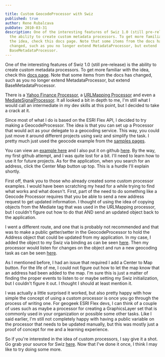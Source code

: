 ```yaml
---

title: Custom GeocodeProcessor with Swiz
published: true
author: Rene Rubalcava
pubDate: 2010-03-31
description: One of the interesting features of Swiz 1.0 (still pre-release) is
  the ability to create custom metadata processors. To get more familiar with
  the idea, check this docs page. Note that some items from the docs has
  changed, such as you no longer extend MetadataProcessor, but extend
  BaseMetadataProcessor.
---
```


One of the interesting features of Swiz 1.0 (still pre-release) is the ability
to create custom metadata processors. To get more familiar with the idea, check
this
[docs page](http://swizframework.org/2009/12/swiz-1-0-reflection-api-and-custom-metadata-processors/).
Note that some items from the docs has changed, such as you no longer extend
MetadataProcessor, but extend BaseMetadataProcessor.

There is a
[Yahoo Finance Processor](http://soenkerohde.com/2010/03/swiz-yahoo-finance-metadata-processor/),
a
[URLMapping Processor](http://www.ryancampbell.com/2010/03/26/introducing-the-swiz-urlmapping-metadata-processor/)
and even a
[MediateSignalProcessor](http://code.google.com/p/foomonger-swizframework/). It
all looked a bit in depth to me, I'm still what I would call an intermediate in
my dev skills at this point, but I decided to take a crack at it.

Since most of what I do is based on the ESRI Flex API, I decided to try making a
GeocodeProcessor. The idea is that you can set up a Processor that would act as
your delegate to a geocoding service. This way, you could just move it around
different projects using swiz and simplify the task. I pretty much just used the
geocode example from the
[samples pages](http://resources.esri.com/help/9.3/arcgisserver/apis/flex/samples/index.html).

You can view an
[example here](https://odoe.net/thelab/flex/geocodeprocessor/GeocodeProcessor.html)
and I also put it on github [here](http://github.com/odoe/GeocodeProcessor). By
the way, my first github attempt, and I was quite lost for a bit. I'll need to
learn how to use it for future projects. As for the application, when you search
for an address, click the Center Map button up top. This is a hurdle I'll
explain shortly.

First off, thank you to those who already created some custom processor
examples. I would have been scratching my head for a while trying to find what
works and what doesn't. First, part of the need to do something like a Geocode
Processor requires that you be able to send a new address request to get updated
information. I thought of using the idea of copying objects from the Mediate tag
that was used in the URLMapping processor, but I couldn't figure out how to do
that AND send an updated object back to the application.

I went a different route, and one that is probably not recommended and that was
to make a public getter/setter in the GeocodeProcessor to hold the Address
object that could be updated from my application. In my case, I added the object
to my Swiz via binding as can be seen
[here](http://github.com/odoe/GeocodeProcessor/blob/master/src/net/odoe/geocode/views/MainView.mxml).
Then my processor would listen for changes on the object and run a new geocoding
task as can be seen
[here](http://github.com/odoe/GeocodeProcessor/blob/master/src/net/odoe/geocode/processors/GeocodeProcessor.as).

As I mentioned before, I had an issue that required I add a Center to Map
button. For the life of me, I could not figure out how to let the map know that
an address had been added to the map. I'm sure this is just a matter of finding
the proper events to listen to or maybe setting my Swiz initialization, but I
couldn't figure it out. I thought I should at least mention it.

I was actually a little surprised it worked, but also pretty happy with how
simple the concept of using a custom processor is once you go through the
process of writing one. For geogeek ESRI Flex devs, I can think of a couple of
uses such as maybe a processor for creating a GraphicsLayer set that is commonly
used in your organization or possible some other tasks. Like I said earlier, I'm
still not completely happy with having a public variable on the processor that
needs to be updated manually, but this was mostly just a proof of concept for me
and a learning experience.

So if you're interested in the idea of custom processors, I say give it a shot.
Go grab your source for Swiz [here](http://github.com/swiz/). Now that I've done
it once, I think I may like to try doing some more.
